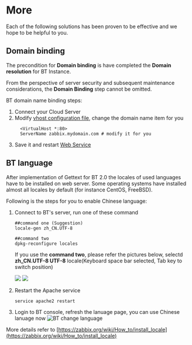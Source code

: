 # More

Each of the following solutions has been proven to be effective and we hope to be helpful to you.

## Domain binding

The precondition for **Domain binding** is have completed the **Domain resolution** for BT Instance.

From the perspective of server security and subsequent maintenance considerations, the **Domain Binding** step cannot be omitted.

BT domain name binding steps:

1. Connect your Cloud Server
2. Modify [vhost configuration file](/stack-components.md#apache), change the domain name item for you
   ```text
     <VirtualHost *:80>
     ServerName zabbix.mydomain.com # modify it for you
   ```
3. Save it and restart [Web Service](/admin-services.md#apache)


## BT language

After implementation of Gettext for BT 2.0 the locales of used languages have to be installed on web server. Some operating systems have installed almost all locales by default (for instance CentOS, FreeBSD).

Following is the steps for you to enable Chinese language:

1. Connect to BT's server, run one of these command
   ```
   ##command one (Suggestion)
   locale-gen zh_CN.UTF-8

   ##command two
   dpkg-reconfigure locales
   ```

   If you use the **command two**, please refer the pictures below, selectd **zh_CN.UTF-8 UTF-8** locale(Keyboard space bar selected, Tab key to switch position)

   ![](https://libs.websoft9.com/Websoft9/DocsPicture/zh/zabbix/zabbix-localescn-websoft9.png)
   ![](https://libs.websoft9.com/Websoft9/DocsPicture/zh/zabbix/zabbix-localescndef-websoft9.png)
   

2. Restart the Apache service
   ```
   service apache2 restart
   ```

3. Login to BT console, refresh the lanuage page, you can use Chinese lanuage now
   ![BT change language](https://libs.websoft9.com/Websoft9/DocsPicture/en/zabbix/zabbix-changelang-websoft9.png)

More details refer to [https://zabbix.org/wiki/How_to/install_locale](https://zabbix.org/wiki/How_to/install_locale)